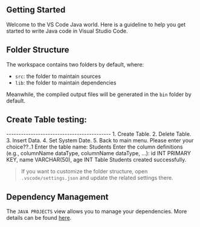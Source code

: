 ## Getting Started

Welcome to the VS Code Java world. Here is a guideline to help you get started to write Java code in Visual Studio Code.

## Folder Structure

The workspace contains two folders by default, where:

- `src`: the folder to maintain sources
- `lib`: the folder to maintain dependencies

Meanwhile, the compiled output files will be generated in the `bin` folder by default.

## Create Table testing:
<This is the System interface.>
-------------------------------------------
1. Create Table.
2. Delete Table.
3. Insert Data.
4. Set System Date.
5. Back to main menu.
Please enter your choice??..1
Enter the table name: Students
Enter the column definitions (e.g., columnName dataType, columnName dataType, ...): id INT PRIMARY KEY, name VARCHAR(50), age INT
Table Students created successfully.
  
> If you want to customize the folder structure, open `.vscode/settings.json` and update the related settings there.

## Dependency Management

The `JAVA PROJECTS` view allows you to manage your dependencies. More details can be found [here](https://github.com/microsoft/vscode-java-dependency#manage-dependencies).

 
 
